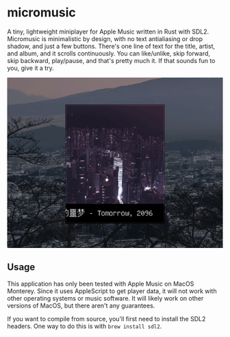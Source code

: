 # micromusic
A tiny, lightweight miniplayer for Apple Music written in Rust with SDL2. Micromusic is minimalistic by design, with no text antialiasing or drop shadow, and just a few buttons. There's one line of text for the title, artist, and album, and it scrolls continuously. You can like/unlike, skip forward, skip backward, play/pause, and that's pretty much it. If that sounds fun to you, give it a try.

![an animated GIF of micromusic in use](screenshots/skip.gif)

## Usage

This application has only been tested with Apple Music on MacOS Monterey. Since it uses AppleScript to get player data, it will not work with other operating systems or music software. It will likely work on other versions of MacOS, but there aren't any guarantees. 

If you want to compile from source, you'll first need to install the SDL2 headers. One way to do this is with `brew install sdl2`.
